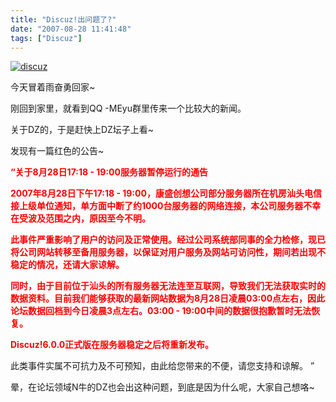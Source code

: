 ```yaml
---
title: "Discuz!出问题了?"
date: "2007-08-28 11:41:48"
tags: ["Discuz"]
---
```



[![](http://attachment.soulteary.com/wp/2007/08/discuz.png "discuz")](http://attachment.soulteary.com/wp/2007/08/discuz.png)

今天冒着雨奋勇回家~

刚回到家里，就看到QQ -MEyu群里传来一个比较大的新闻。

关于DZ的，于是赶快上DZ坛子上看~

发现有一篇红色的公告~

<span style="color: #ff0000;">**“关于8月28日17:18 - 19:00服务器暂停运行的通告**</span>

<span style="color: #ff0000;">**2007年8月28日下午17:18 - 19:00，康盛创想公司部分服务器所在机房汕头电信接上级单位通知，单方面中断了约1000台服务器的网络连接，本公司服务器不幸在受波及范围之内，原因至今不明。**</span>

<span style="color: #ff0000;">**此事件严重影响了用户的访问及正常使用。经过公司系统部同事的全力检修，现已将公司网站转移至备用服务器，以保证对用户服务及网站可访问性，期间若出现不稳定的情况，还请大家谅解。**</span>

<span style="color: #ff0000;">**同时，由于目前位于汕头的所有服务器无法连至互联网，导致我们无法获取实时的数据资料。目前我们能够获取的最新网站数据为8月28日凌晨03:00点左右，因此论坛数据回档到今日凌晨3点左右。03:00 - 19:00中间的数据很抱歉暂时无法恢复。**</span>

<span style="color: #ff0000;">**Discuz!6.0.0正式版在服务器稳定之后将重新发布。**</span> 

此类事件实属不可抗力及不可预知，由此给您带来的不便，请您支持和谅解。 ”

晕，在论坛领域N牛的DZ也会出这种问题，到底是因为什么呢，大家自己想咯~